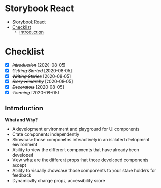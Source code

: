 # Storybook React

<!-- TOC -->

- [Storybook React](#storybook-react)
- [Checklist](#checklist)
  - [Introduction](#introduction)

<!-- /TOC -->

# Checklist

- [x] ~~_Introduction_~~ [2020-08-05]
- [x] ~~_Getting Started_~~ [2020-08-05]
- [x] ~~_Writing Stories_~~ [2020-08-05]
- [x] ~~_Story Hierarchy_~~ [2020-08-05]
- [x] ~~_Decorators_~~ [2020-08-05]
- [x] ~~_Theming_~~ [2020-08-05]

## Introduction

**What and Why?**

- A development environment and playground for UI components
- Crate components independently
- Showcase those componetns interactively in an isolated devlopment environment
- Ability to view the different components that have already been developed
- View what are the different props that those developed components accept
- Ability to visually showcase those components to your stake holders for feedback
- Dynamically change props, accessibility score
